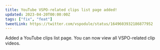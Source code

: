 ```yaml
---
title: YouTube VSPO-related clips list page added!
updated: 2023-04-20T00:00:00Z
tags: ["fix", "feat"]
tweetLink: https://twitter.com/vspodule/status/1649603932186877952
---
```


Added a YouTube clips list page. You can now view all VSPO-related clip videos.